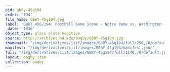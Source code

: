 ```yaml
---
pid: gbby-45g194
order: '194'
file_name: GBBY-45g194.jpg
label: 'GBBY 45G/194: Football Game Scene - Notre Dame vs. Washington - 1936'
_date: '1936'
object_type: glass plate negative
source: http://archives.nd.edu/Bagby/GBBY-45g194.jpg
thumbnail: "/img/derivatives/iiif/images/GBBY-45g194/full/250,/0/default.jpg"
manifest: "/img/derivatives/iiif/images/GBBY-45g194/manifest.json"
full: "/img/derivatives/iiif/images/GBBY-45g194/full/1140,/0/default.jpg"
layout: bagby_item
collection: bagby
---
```

